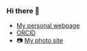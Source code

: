 ### Hi there 👋

* [My personal webpage](https://www.ese.universite-paris-saclay.fr/en/team-members/pierre-veron/)
* [ORCID](https://orcid.org/0000-0003-2896-4250)
* 📷 [My photo site](https://pierreveron.myportfolio.com/)
